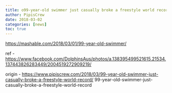 ```yaml
---
title: o99-year-old swimmer just casually broke a freestyle world record
author: PipisCrew
date: 2018-03-02
categories: [news]
toc: true
---
```


https://mashable.com/2018/03/01/99-year-old-swimmer/

ref - https://www.facebook.com/DolphinsAus/photos/a.138395499521615.21534.137443826283449/2004519272909219/

origin - https://www.pipiscrew.com/2018/03/99-year-old-swimmer-just-casually-broke-a-freestyle-world-record/ 99-year-old-swimmer-just-casually-broke-a-freestyle-world-record